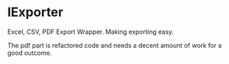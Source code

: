# IExporter
Excel, CSV, PDF Export Wrapper. Making exporting easy.


The pdf part is refactored code and needs a decent amount of work for a good outcome.
